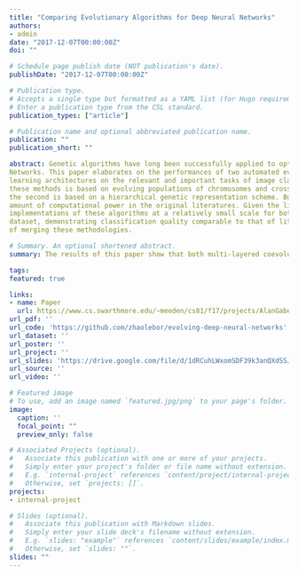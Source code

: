 ```yaml
---
title: "Comparing Evolutionary Algorithms for Deep Neural Networks"
authors:
- admin
date: "2017-12-07T00:00:00Z"
doi: ""

# Schedule page publish date (NOT publication's date).
publishDate: "2017-12-07T00:00:00Z"

# Publication type.
# Accepts a single type but formatted as a YAML list (for Hugo requirements).
# Enter a publication type from the CSL standard.
publication_types: ["article"]

# Publication name and optional abbreviated publication name.
publication: ""
publication_short: ""

abstract: Genetic algorithms have long been successfully applied to optimize the weights of neural networks. The genetic concept of crossover, recombining components to form a stronger component, applies well to Deep Neural
Networks. This paper elaborates on the performances of two automated evolutionary methods for optimizing deep
learning architectures on the relevant and important tasks of image classification and language modeling. The first of
these methods is based on evolving populations of chromosomes and crossing over the strongest amongst them, and
the second is based on a hierarchical genetic representation scheme. Both of the algorithms required a substantial
amount of computational power in the original literatures. Given the limited resources available, presented are the
implementations of these algorithms at a relatively small scale for both tasks as well as results on the CIFAR-10
dataset, demonstrating classification quality comparable to that of literature and setting the stage for the future work
of merging these methodologies.

# Summary. An optional shortened abstract.
summary: The results of this paper show that both multi-layered coevolutionary approaches and hierarchical approaches to optimizing DNNs are feasible and can develop DNNs comparable to those with hand-designed architectures.

tags:
featured: true

links:
- name: Paper
  url: https://www.cs.swarthmore.edu/~meeden/cs81/f17/projects/AlanGabeHarsha.pdf
url_pdf: ''
url_code: 'https://github.com/zhaolebor/evolving-deep-neural-networks'
url_dataset: ''
url_poster: ''
url_project: ''
url_slides: 'https://drive.google.com/file/d/1dRCuhLWxomSDF39k3anQXdSSJIPQc-jF/view?usp=sharing'
url_source: ''
url_video: ''

# Featured image
# To use, add an image named `featured.jpg/png` to your page's folder. 
image:
  caption: ''
  focal_point: ""
  preview_only: false

# Associated Projects (optional).
#   Associate this publication with one or more of your projects.
#   Simply enter your project's folder or file name without extension.
#   E.g. `internal-project` references `content/project/internal-project/index.md`.
#   Otherwise, set `projects: []`.
projects:
- internal-project

# Slides (optional).
#   Associate this publication with Markdown slides.
#   Simply enter your slide deck's filename without extension.
#   E.g. `slides: "example"` references `content/slides/example/index.md`.
#   Otherwise, set `slides: ""`.
slides: ""
---
```


<!-- {{% callout note %}}
Create your slides in Markdown - click the *Slides* button to check out the example.
{{% /callout %}}

Add the publication's **full text** or **supplementary notes** here. You can use rich formatting such as including [code, math, and images](https://docs.hugoblox.com/content/writing-markdown-latex/). -->

